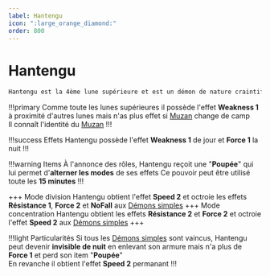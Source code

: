 ```yaml
---
label: Hantengu
icon: ":large_orange_diamond:"
order: 800
---
```


# Hantengu

```txt
Hantengu est la 4ème lune supérieure et est un démon de nature craintif
```

!!!primary
Comme toute les lunes supérieures il possède l'effet **Weakness 1** à proximité d'autres lunes mais n'as plus effet si [Muzan](./muzan/) change de camp <br>
Il connaît l'identité du [Muzan](./muzan/)
!!!

!!!success Effets
Hantengu possède l'effet **Weakness 1** de jour et **Force 1** la nuit
!!!

!!!warning Items
À l'annonce des rôles, Hantengu reçoit une "**Poupée**" qui lui permet d'**alterner les modes** de ses effets
Ce pouvoir peut être utilisé toute les **15 minutes**
!!!

+++ Mode division
Hantengu obtient l'effet **Speed 2** et octroie les effets **Résistance 1**, **Force 2** et **NoFall** aux [Démons simples](./demon_simple)
+++ Mode concentration
Hantengu obtient les effets **Résistance 2** et **Force 2** et octroie l'effet **Speed 2** aux [Démons simples](./demon_simple)
+++

!!!light Particularités
Si tous les [Démons simples](./demon_simple) sont vaincus, Hantengu peut devenir **invisible de nuit** en enlevant son armure mais n'a plus de **Force 1** et perd son item "**Poupée**" <br> 
En revanche il obtient l'effet **Speed 2** permanant
!!!






